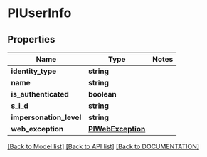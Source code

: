 # PIUserInfo

## Properties
Name | Type | Notes
------------ | ------------- | -------------
**identity_type** | **string**
**name** | **string**
**is_authenticated** | **boolean**
**s_i_d** | **string**
**impersonation_level** | **string**
**web_exception** | **[**PIWebException**](../models/PIWebException.md)**

[[Back to Model list]](../../DOCUMENTATION.md#documentation-for-models) [[Back to API list]](../../DOCUMENTATION.md#documentation-for-api-endpoints) [[Back to DOCUMENTATION]](../../DOCUMENTATION.md)
